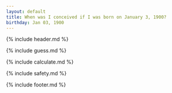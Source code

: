 ```yaml
---
layout: default
title: When was I conceived if I was born on January 3, 1900?
birthday: Jan 03, 1900
---
```


{% include header.md %}

{% include guess.md %}

{% include calculate.md %}

{% include safety.md %}

{% include footer.md %}



